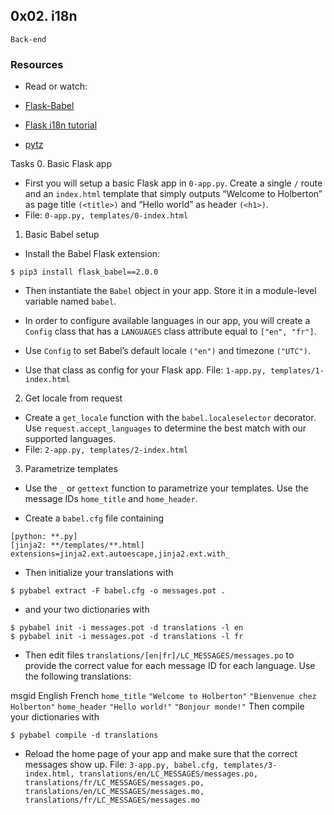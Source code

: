 ## 0x02. i18n
`Back-end`

### Resources
- Read or watch:

- [Flask-Babel](https://web.archive.org/web/20201111174034/https://flask-babel.tkte.ch/)
- [Flask i18n tutorial](https://blog.miguelgrinberg.com/post/the-flask-mega-tutorial-part-xiii-i18n-and-l10n)
- [pytz](https://pypi.org/project/pytz/)

Tasks
0. Basic Flask app
- First you will setup a basic Flask app in `0-app.py`. Create a single `/` route and an `index.html` template that simply outputs “Welcome to Holberton” as page title `(<title>)` and “Hello world” as header `(<h1>)`.
- File: `0-app.py, templates/0-index.html`

1. Basic Babel setup
- Install the Babel Flask extension:

`$ pip3 install flask_babel==2.0.0`
- Then instantiate the `Babel` object in your app. Store it in a module-level variable named `babel`.

- In order to configure available languages in our app, you will create a `Config` class that has a `LANGUAGES` class attribute equal to `["en", "fr"]`.

- Use `Config` to set Babel’s default locale `("en")` and timezone `("UTC")`.

- Use that class as config for your Flask app.
File: `1-app.py, templates/1-index.html`

2. Get locale from request
- Create a `get_locale` function with the `babel.localeselector` decorator. Use `request.accept_languages` to determine the best match with our supported languages.
- File: `2-app.py, templates/2-index.html`

3. Parametrize templates
- Use the `_` or `gettext` function to parametrize your templates. Use the message IDs `home_title` and `home_header`.

- Create a `babel.cfg` file containing
```
[python: **.py]
[jinja2: **/templates/**.html]
extensions=jinja2.ext.autoescape,jinja2.ext.with_
```
- Then initialize your translations with
```
$ pybabel extract -F babel.cfg -o messages.pot .
```
- and your two dictionaries with
```
$ pybabel init -i messages.pot -d translations -l en
$ pybabel init -i messages.pot -d translations -l fr
```
- Then edit files `translations/[en|fr]/LC_MESSAGES/messages.po` to provide the correct value for each message ID for each language. Use the following translations:


msgid			English						French
`home_title`	`"Welcome to Holberton"`	`"Bienvenue chez Holberton"`
`home_header`	`"Hello world!"`			`"Bonjour monde!"`
Then compile your dictionaries with
```
$ pybabel compile -d translations
```
- Reload the home page of your app and make sure that the correct messages show up.
File: `3-app.py, babel.cfg, templates/3-index.html, translations/en/LC_MESSAGES/messages.po, translations/fr/LC_MESSAGES/messages.po, translations/en/LC_MESSAGES/messages.mo, translations/fr/LC_MESSAGES/messages.mo`
